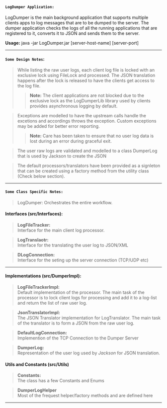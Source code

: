 #### `LogDumper Application:`
LogDumper is the main background application that supports multiple clients apps to log messages that are to be dumped to the server. The dumper application checks the logs of all the running applications that are registered to it, converts it to JSON and sends them to the server.

<b>Usage:</b> java -jar LogDumper.jar [server-host-name] [server-port]

---

#### `Some Design Notes`:
> While listing the raw user logs, each client log file is locked with an exclusive lock using FileLock and processed. The JSON translation happens after the lock is released to have the clients get access to the log file. 
>> <b>Note:</b> The client applications are not blocked due to the exclusive lock as the LogDumperLib library used by clients provides asynchronous logging by default.

> Exceptions are modelled to have the upstream calls handle the excetions and accordings throws the exception. Custom exceptions may be added for better error reporting.
>> <b>Note:</b> Care has been taken to ensure that no user log data is lost during an error during graceful exit.

> The user raw logs are validated and modelled to a class DumperLog that is used by Jackson to create the JSON

> The default processors/translators have been provided as a signleton that can be created using a factory method from the utility class (Check below section).

---

#### `Some Class Specific Notes:`
> LogDumper: Orchestrates the entire workflow.

#### Interfaces (src/Interfaces):
> <b>LogFileTracker:</b>    
Interface for the main client log processor.

> <b>LogTranslaotr:</b>   
Interface for the translating the user log to JSON/XML

> <b>DLogConnection:</b>   
Interface for the seting up the server connection (TCP/UDP etc)

---

#### Implementations (src/DumperImpl):
> <b>LogFileTrackerImpl:</b>   
Default implementation of the processor. The main task of the processor is to lock client logs for processing and add it to a log-list and return the list of raw user log. 

> <b>JsonTranslatorImpl:</b>   
The JSON Translator implementation for LogTranslator. The main task of the translator is to form a JSON from the raw user log.

> <b>DefaultLogConnection:</b>   
Implemention of the TCP Connection to the Dumper Server

> <b>DumperLog:</b>  
Representation of the user log used by <i>Jackson</i> for JSON translation.

#### Utils and Constants (src/Utils)
> <b>Constants:</b>   
The class has a few Constants and Enums

> <b>DumperLogHelper</b>   
Most of the frequest helper/factory methods and are defined here

---
